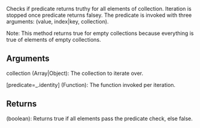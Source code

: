 Checks if predicate returns truthy for all elements of collection. Iteration is stopped once predicate returns falsey. The predicate is invoked with three arguments: (value, index|key, collection).

Note: This method returns true for empty collections because everything is true of elements of empty collections.

## Arguments
collection (Array|Object): The collection to iterate over.

[predicate=_.identity] (Function): The function invoked per iteration.


## Returns
(boolean): Returns true if all elements pass the predicate check, else false.
